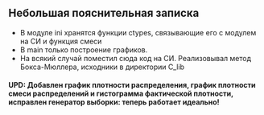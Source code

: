 ## Небольшая пояснительная записка
- В модуле ini хранятся функции ctypes, связывающие его с модулем на СИ и функция смеси
- В main только построение графиков.
- На всякий случай поместил сюда код на СИ. Реализовывал метод Бокса-Мюллера, исходники в директории C_lib

#### UPD: Добавлен график плотности распределения, график плотности смеси распределений и гистограмма фактической плотности, исправлен генератор выборки: теперь работает идеально!
